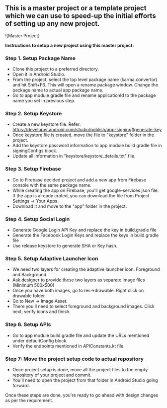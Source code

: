 ## This is a master project or a template project which we can use to speed-up the initial efforts of setting up any new project.

![Master Project]

**Instructions to setup a new project using this master project:**

### Step 1. Setup Package Name
- Clone this project to a preferred directory.
- Open it in Android Studio.
- From the project, select the top level package name (karma.convertor) and hit Shift+F6. 
This will open a rename package window. Change the package name to actual app package name.
- Go to app module gradle file and rename applicationId to the package name you set in previous step.

### Step 2. Setup Keystore
- Create a new keystore file. 
Refer: https://developer.android.com/studio/publish/app-signing#generate-key
- Once keystore file is created, move the file to "keystore" folder in the project.
- Add the keystore password information to app module build gradle file in signingConfigs block.
- Update all information in "keystore/keystore_details.txt" file.

### Step 3. Setup Firebase
- Go to Firebase decided project and add a new app from Firebase console with the same package name.
- While creating the app on Firebase, you'll get google-services.json file. If the app is already crated,
you can download the file from Project Settings ->  Your Apps.
- Download it and move to the "app" folder in the project.

### Step 4. Setup Social Login
- Generate Google Login API Key and replace the key in build.gradle file
- Generate the Facebook Login Keys and replace the keys in build.gradle file
- Use release keystore to generate SHA or Key hash.

### Step 5. Setup Adaptive Launcher Icon
- We need two layers for creating the adaptive launcher icon. Foreground and Background.
- Ask designer to provide these two layers as separate image files (Minimum 500x500)
- Once you have both images, go to res->drawable. Right click on drawable folder.
- Go to New -> Image Asset.
- There you'll need to select foreground and background images. Click next, verify icons and finish.

### Step 6. Setup APIs
- Go to app module build gradle file and update the URLs mentioned under defaultConfig block.
- Verify the endpoints mentioned in APIConstants.kt file.

### Step 7: Move the project setup code to actual repository
- Once project setup is done, move all the project files to the empty repository of your project and commit.
- You'll need to open the project from that folder in Android Studio going forward.

Once these steps are done, you're ready to go ahead with design changes as per the requirement.
 